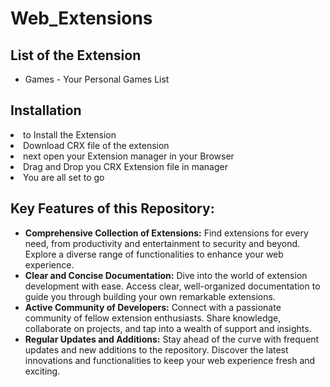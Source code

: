 # Web_Extensions

## List of the Extension
<ul>
<li>Games - Your Personal Games List</li>
</ul>

## Installation

<li>to Install the Extension <br></li>
<li>Download CRX file of the extension<br></li>
<li>next open your Extension manager in your Browser<br></li>
<li>Drag and Drop you CRX Extension file in manager<br></li>
<li>You are all set to go</li>

## Key Features of this Repository:

* **Comprehensive Collection of Extensions:** Find extensions for every need, from productivity and entertainment to security and beyond. Explore a diverse range of functionalities to enhance your web experience.
* **Clear and Concise Documentation:** Dive into the world of extension development with ease. Access clear, well-organized documentation to guide you through building your own remarkable extensions.
* **Active Community of Developers:** Connect with a passionate community of fellow extension enthusiasts. Share knowledge, collaborate on projects, and tap into a wealth of support and insights.
* **Regular Updates and Additions:** Stay ahead of the curve with frequent updates and new additions to the repository. Discover the latest innovations and functionalities to keep your web experience fresh and exciting.
